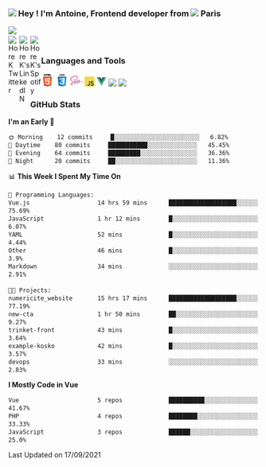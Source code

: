 ### <img src="https://media.giphy.com/media/hvRJCLFzcasrR4ia7z/giphy.gif" height="19px"> Hey ! I'm Antoine, Frontend developer from <img src="https://user-images.githubusercontent.com/45999037/109720557-8a4eaa00-7baa-11eb-8992-25452bd80e76.png" width="18px"/> Paris

<img src="https://media.giphy.com/media/UtEM6J85KZUgJhFUNs/giphy.gif" height="150px">

<div>
  <a href="https://twitter.com/HoreK0">
    <img align="left" alt="HoreK Twitter" width="22px" src="https://raw.githubusercontent.com/peterthehan/peterthehan/master/assets/twitter.svg" />
  </a>
  <a href="https://www.linkedin.com/in/antoine-lelong-510027199">
    <img align="left" alt="HoreK's LinkedIN" width="22px" src="https://raw.githubusercontent.com/peterthehan/peterthehan/master/assets/linkedin.svg" />
  </a>
  <a href="https://open.spotify.com/user/azenoxe">
    <img align="left" alt="HoreK's Spotify" width="22px" src="https://raw.githubusercontent.com/peterthehan/peterthehan/master/assets/spotify.svg" />
  </a>
</div>

<br />

### Languages and Tools

<p>
  <img height="25" src="https://raw.githubusercontent.com/github/explore/80688e429a7d4ef2fca1e82350fe8e3517d3494d/topics/html/html.png">
  <img height="25" src="https://raw.githubusercontent.com/github/explore/80688e429a7d4ef2fca1e82350fe8e3517d3494d/topics/css/css.png">
  <img height="25" src="https://raw.githubusercontent.com/github/explore/80688e429a7d4ef2fca1e82350fe8e3517d3494d/topics/sass/sass.png">
  <img height="20" src="https://raw.githubusercontent.com/github/explore/80688e429a7d4ef2fca1e82350fe8e3517d3494d/topics/javascript/javascript.png">
  <img height="20" src="https://raw.githubusercontent.com/github/explore/80688e429a7d4ef2fca1e82350fe8e3517d3494d/topics/vue/vue.png">
  <img height="20" src="https://github.com/nuxt/nuxt.js/blob/dev/.github/nuxt.png">
  <img height="20" src="https://camo.githubusercontent.com/61e102d7c605ff91efedb9d7e47c1c4a07cef59d3e1da202fd74f4772122ca4e/68747470733a2f2f766974656a732e6465762f6c6f676f2e737667">
</p>

### GitHub Stats

<!--START_SECTION:waka-->
**I'm an Early 🐤** 

```text
🌞 Morning    12 commits     █░░░░░░░░░░░░░░░░░░░░░░░░   6.82% 
🌆 Daytime    80 commits     ███████████░░░░░░░░░░░░░░   45.45% 
🌃 Evening    64 commits     █████████░░░░░░░░░░░░░░░░   36.36% 
🌙 Night      20 commits     ██░░░░░░░░░░░░░░░░░░░░░░░   11.36%

```


📊 **This Week I Spent My Time On** 

```text
💬 Programming Languages: 
Vue.js                   14 hrs 59 mins      ███████████████████░░░░░░   75.69% 
JavaScript               1 hr 12 mins        █░░░░░░░░░░░░░░░░░░░░░░░░   6.07% 
YAML                     52 mins             █░░░░░░░░░░░░░░░░░░░░░░░░   4.44% 
Other                    46 mins             █░░░░░░░░░░░░░░░░░░░░░░░░   3.9% 
Markdown                 34 mins             ░░░░░░░░░░░░░░░░░░░░░░░░░   2.91%

🐱‍💻 Projects: 
numericite_website       15 hrs 17 mins      ███████████████████░░░░░░   77.19% 
new-cta                  1 hr 50 mins        ██░░░░░░░░░░░░░░░░░░░░░░░   9.27% 
trinket-front            43 mins             █░░░░░░░░░░░░░░░░░░░░░░░░   3.64% 
example-kosko            42 mins             █░░░░░░░░░░░░░░░░░░░░░░░░   3.57% 
devops                   33 mins             ░░░░░░░░░░░░░░░░░░░░░░░░░   2.83%

```

**I Mostly Code in Vue** 

```text
Vue                      5 repos             ██████████░░░░░░░░░░░░░░░   41.67% 
PHP                      4 repos             ████████░░░░░░░░░░░░░░░░░   33.33% 
JavaScript               3 repos             ██████░░░░░░░░░░░░░░░░░░░   25.0%

```



 Last Updated on 17/09/2021
<!--END_SECTION:waka-->
